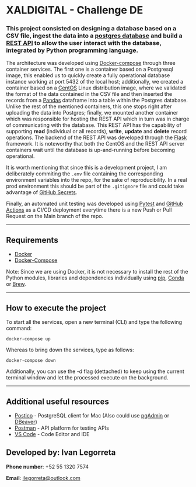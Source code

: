 # XALDIGITAL - Challenge DE

### This project consisted on designing a database based on a CSV file, ingest the data into a [postgres database](https://www.postgresql.org/) and build a [REST API](https://www.redhat.com/en/topics/api/what-is-a-rest-api) to allow the user interact with the database, integrated by Python programming language.

The architecture was developed using [Docker-compose](https://docs.docker.com/compose/) through three container services. The first one is a container based on a Postgresql image, this enabled us to quickly create a fully operational database instance working at port 5432 of the local host; additionally, we created a container based on a [CentOS](https://www.centos.org/) Linux distribution image, where we validated the format of the data contained in the CSV file and then inserted the records from  a [Pandas](https://pandas.pydata.org/) dataframe into a table within the Postgres database. Unlike the rest of the mentioned containers, this one stops right after uploading the data into Postgres; finally, we mounted another container which was responsible for hosting the REST API which in turn was in charge of communicating with the database. This REST API has the capability of supporting **read** (individual or all records), **write**, **update** and **delete** record operations. The backend of the REST API was developed through the [Flask](https://flask.palletsprojects.com/en/2.0.x/) framework. It is noteworthy that both the CentOS and the REST API server containers wait until the database is up-and-running before becoming operational.

It is worth mentioning that since this is a development project, I am deliberately commiting the ```.env``` file containing the corresponding environment variables into the repo, for the sake of reproducibility. In a real prod environment this should be part of the ```.gitignore``` file and could take advantage of [GitHub Secrets](https://docs.github.com/en/actions/security-guides/encrypted-secrets).

Finally, an automated unit testing was developed using [Pytest](https://docs.pytest.org/en/7.0.x/) and [GitHub Actions](https://docs.github.com/en/actions) as a CI/CD deployment everytime there is a new Push or Pull Request on the Main branch of the repo. 

---
## Requirements
* [Docker](https://docs.docker.com/get-docker/)
* [Docker-Compose](https://docs.docker.com/compose/install/)

Note: Since we are using Docker, it is not necessary to install the rest of the Python modules, libraries and dependencies individually using [pip](https://pypi.org/project/pip/), [Conda](https://docs.conda.io/en/latest/) or [Brew](https://brew.sh/).

---
## How to execute the project
To start all the services, open a new terminal (CLI) and type the following command:
```
docker-compose up
```
Whereas to bring down the services, type as follows:
```
docker-compose down
```
Additionally, you can use the -d flag (dettached) to keep using the current terminal window and let the processed execute on the background. 

---
## Additional useful resources
* [Postico](https://eggerapps.at/postico/) - PostgreSQL client for Mac (Also could use [pgAdmin](https://www.pgadmin.org/) or [DBeaver](https://dbeaver.io/))
* [Postman](https://www.postman.com/) - API platform for testing APIs
* [VS Code](https://code.visualstudio.com/) - Code Editor and IDE

## Developed by: Ivan Legorreta
**Phone number**: +52 55 1320 7574

**Email**: ilegorreta@outlook.com
